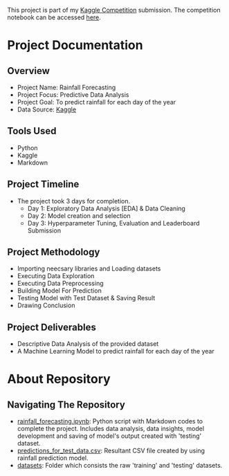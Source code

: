 This project is part of my [Kaggle Competition](https://www.kaggle.com/competitions/playground-series-s5e3/overview) submission. The competition notebook can be accessed [here](https://www.kaggle.com/code/anshikakashyap12/ps5e3-rainfall-prediction).

# Project Documentation

## Overview
- Project Name: Rainfall Forecasting 
- Project Focus: Predictive Data Analysis
- Project Goal: To predict rainfall for each day of the year
- Data Source: [Kaggle](https://www.kaggle.com/competitions/playground-series-s5e3/data)

## Tools Used
- Python
- Kaggle
- Markdown

## Project Timeline
- The project took 3 days for completion.
  - Day 1: Exploratory Data Analysis [EDA] & Data Cleaning
  - Day 2: Model creation and selection
  - Day 3: Hyperparameter Tuning, Evaluation and Leaderboard Submission

## Project Methodology
-   Importing neecsary libraries and Loading datasets
-   Executing Data Exploration
-   Executing Data Preprocessing
-   Building Model For Prediction
-   Testing Model with Test Dataset & Saving Result
-   Drawing Conclusion

## Project Deliverables
- Descriptive Data Analysis of the provided dataset
- A Machine Learning Model to predict rainfall for each day of the year

# About Repository

## Navigating The Repository
- [rainfall_forecasting.ipynb](https://github.com/anshika-kashyap/rainfall-prediction/blob/main/rainfall_prediction.ipynb): Python script with Markdown codes to complete the project. Includes data analysis, data insights, model development and saving of model's output created with 'testing' dataset.
- [predictions_for_test_data.csv](https://github.com/anshika-kashyap/rainfall-prediction/blob/main/predictions_for_test_data.csv): Resultant CSV file created by using rainfall prediction model.
- [datasets](https://github.com/anshika-kashyap/rainfall-prediction/tree/main/datasets): Folder which consists the raw 'training' and 'testing' datasets.

